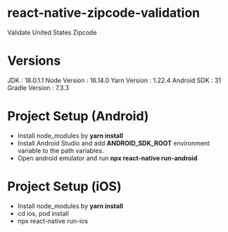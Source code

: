 # react-native-zipcode-validation
Validate United States Zipcode  

# Versions
JDK : 18.0.1.1
Node Version : 16.14.0
Yarn Version : 1.22.4
Android SDK : 31
Gradle Version : 7.3.3

# Project Setup (Android)
- Install node_modules by **yarn install**
- Install Android Studio and add **ANDROID_SDK_ROOT** environment variable to the path variables.
- Open android emulator and run **npx react-native run-android**

# Project Setup (iOS)
- Install node_modules by **yarn install**
- cd ios, pod install
- npx react-native run-ios
